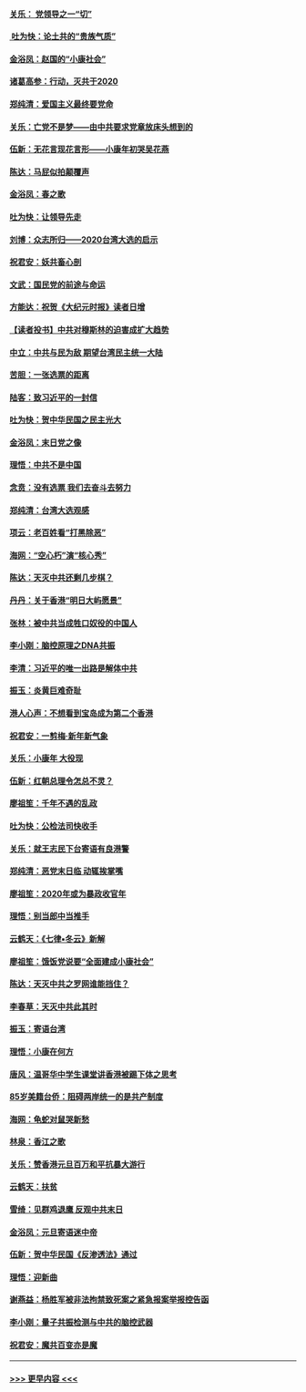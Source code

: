#### [关乐： 党领导之一“切”](../pages/nsc993/n11804505.md?t=01191902) 
#### [ 吐为快：论土共的“贵族气质”](../pages/nsc993/n11804490.md?t=01191902) 
#### [金浴凤：赵国的“小康社会”](../pages/nsc993/n11804452.md?t=01191902) 
#### [诸葛高参：行动，灭共于2020](../pages/nsc993/n11804120.md?t=01191902) 
#### [郑纯清：爱国主义最终要党命](../pages/nsc993/n11802197.md?t=01191902) 
#### [关乐：亡党不是梦——由中共要求党章放床头想到的](../pages/nsc993/n11802156.md?t=01191902) 
#### [伍新：无花言现花言形——小康年初哭吴花燕](../pages/nsc993/n11800044.md?t=01191902) 
#### [陈达：马屁似拍颠覆声](../pages/nsc993/n11800010.md?t=01191902) 
#### [金浴凤：春之歌](../pages/nsc993/n11797687.md?t=01191902) 
#### [吐为快：让领导先走](../pages/nsc993/n11797512.md?t=01191902) 
#### [刘博：众志所归——2020台湾大选的启示](../pages/nsc993/n11796878.md?t=01191902) 
#### [祝君安：妖共畜心剖](../pages/nsc993/n11794273.md?t=01191902) 
#### [文武：国民党的前途与命运](../pages/nsc993/n11794198.md?t=01191902) 
#### [方能达：祝贺《大纪元时报》读者日增](../pages/nsc993/n11793807.md?t=01191902) 
#### [【读者投书】中共对穆斯林的迫害成扩大趋势](../pages/nsc993/n11791371.md?t=01191902) 
#### [中立：中共与民为敌 期望台湾民主统一大陆](../pages/nsc993/n11790392.md?t=01191902) 
#### [苦胆：一张选票的距离](../pages/nsc993/n11788914.md?t=01191902) 
#### [陆客：致习近平的一封信](../pages/nsc993/n11788867.md?t=01191902) 
#### [吐为快：贺中华民国之民主光大](../pages/nsc993/n11788618.md?t=01191902) 
#### [金浴凤：末日党之像](../pages/nsc993/n11787475.md?t=01191902) 
#### [理悟：中共不是中国](../pages/nsc993/n11787463.md?t=01191902) 
#### [念贲：没有选票  我们去奋斗去努力](../pages/nsc993/n11787398.md?t=01191902) 
#### [郑纯清：台湾大选观感](../pages/nsc993/n11786210.md?t=01191902) 
#### [项云：老百姓看“打黑除恶”](../pages/nsc993/n11785398.md?t=01191902) 
#### [海网：“空心朽”演“核心秀”](../pages/nsc993/n11783874.md?t=01191902) 
#### [陈达：天灭中共还剩几步棋？](../pages/nsc993/n11783719.md?t=01191902) 
#### [丹丹：关于香港“明日大屿愿景”](../pages/nsc993/n11783273.md?t=01191902) 
#### [张林：被中共当成牲口奴役的中国人](../pages/nsc993/n11782397.md?t=01191902) 
#### [李小刚：脑控原理之DNA共振](../pages/nsc993/n11780962.md?t=01191902) 
#### [李清：习近平的唯一出路是解体中共](../pages/nsc993/n11780866.md?t=01191902) 
#### [振玉：炎黄巨难奇耻](../pages/nsc993/n11779632.md?t=01191902) 
#### [港人心声：不想看到宝岛成为第二个香港](../pages/nsc993/n11778817.md?t=01191902) 
#### [祝君安：一剪梅‧新年新气象](../pages/nsc993/n11776340.md?t=01191902) 
#### [关乐：小康年 大役现](../pages/nsc993/n11774213.md?t=01191902) 
#### [伍新：红朝总理令怎总不灵？](../pages/nsc993/n11770813.md?t=01191902) 
#### [廖祖笙：千年不遇的乱政](../pages/nsc993/n11770373.md?t=01191902) 
#### [吐为快：公检法司快收手](../pages/nsc993/n11770359.md?t=01191902) 
#### [关乐：就王志民下台寄语有良港警](../pages/nsc993/n11769903.md?t=01191902) 
#### [郑纯清：恶党末日临 动辄挨掌嘴](../pages/nsc993/n11769356.md?t=01191902) 
#### [廖祖笙：2020年或为暴政收官年](../pages/nsc993/n11768216.md?t=01191902) 
#### [理悟：别当郎中当推手](../pages/nsc993/n11768243.md?t=01191902) 
#### [云鹤天：《七律▪冬云》新解](../pages/nsc993/n11768204.md?t=01191902) 
#### [廖祖笙：饿饭党说要“全面建成小康社会”](../pages/nsc993/n11767482.md?t=01191902) 
#### [陈达：天灭中共之罗网谁能挡住？](../pages/nsc993/n11767465.md?t=01191902) 
#### [李春草：天灭中共此其时](../pages/nsc993/n11767452.md?t=01191902) 
#### [振玉：寄语台湾](../pages/nsc993/n11767432.md?t=01191902) 
#### [理悟：小康在何方](../pages/nsc993/n11767394.md?t=01191902) 
#### [唐风：温哥华中学生课堂讲香港被踢下体之思考](../pages/nsc993/n11766848.md?t=01191902) 
#### [85岁美籍台侨：阻碍两岸统一的是共产制度](../pages/nsc993/n11765043.md?t=01191902) 
#### [海网：龟蛇对鼠哭新愁](../pages/nsc993/n11764895.md?t=01191902) 
#### [林泉：香江之歌](../pages/nsc993/n11764415.md?t=01191902) 
#### [关乐：赞香港元旦百万和平抗暴大游行](../pages/nsc993/n11764382.md?t=01191902) 
#### [云鹤天：扶贫](../pages/nsc993/n11764245.md?t=01191902) 
#### [雪绮：见群鸡退鹰  反观中共末日](../pages/nsc993/n11762112.md?t=01191902) 
#### [金浴凤：元旦寄语迷中帝](../pages/nsc993/n11761788.md?t=01191902) 
#### [伍新：贺中华民国《反渗透法》通过](../pages/nsc993/n11761994.md?t=01191902) 
#### [理悟：迎新曲](../pages/nsc993/n11761152.md?t=01191902) 
#### [谢燕益：杨胜军被非法拘禁致死案之紧急报案举报控告函](../pages/nsc993/n11756134.md?t=01191902) 
#### [李小刚：量子共振检测与中共的脑控武器](../pages/nsc993/n11754518.md?t=01191902) 
#### [祝君安：魔共百变亦是魔](../pages/nsc993/n11754469.md?t=01191902) 

----
#### [ >>> 更早内容 <<< ](../indexes/nsc993-earlier.md)
